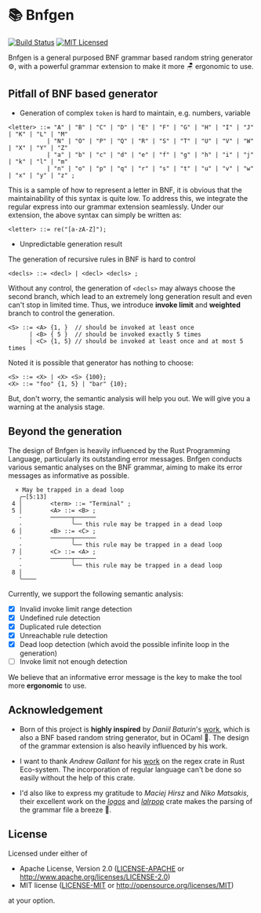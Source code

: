 # 📚 Bnfgen

[![Build Status][actions-badge]][actions-url]
[![MIT Licensed][mit-badge]][mit-url]

[actions-badge]: https://github.com/Devin-Yeung/bnfgen/actions/workflows/ci.yml/badge.svg?branch=master

[actions-url]: https://github.com/Devin-Yeung/bnfgen/actions/workflows/ci.yml

[mit-badge]: https://img.shields.io/badge/license-MIT-blue.svg

[mit-url]: https://github.com/Devin-Yeung/bnfgen/blob/master/LICENSE-MIT

Bnfgen is a general purposed BNF grammar based random string generator ⚙️,
with a powerful grammar extension to make it more 🪑 ergonomic to use.

## Pitfall of BNF based generator

- Generation of complex `token` is hard to maintain, e.g. numbers, variable

```text
<letter> ::= "A" | "B" | "C" | "D" | "E" | "F" | "G" | "H" | "I" | "J" | "K" | "L" | "M" 
           | "N" | "O" | "P" | "Q" | "R" | "S" | "T" | "U" | "V" | "W" | "X" | "Y" | "Z" 
           | "a" | "b" | "c" | "d" | "e" | "f" | "g" | "h" | "i" | "j" | "k" | "l" | "m" 
           | "n" | "o" | "p" | "q" | "r" | "s" | "t" | "u" | "v" | "w" | "x" | "y" | "z" ;
```

This is a sample of how to represent a letter in BNF, it is obvious that the maintainability of this syntax is quite
low.
To address this, we integrate the regular express into our grammar extension seamlessly.
Under our extension, the above syntax can simply be written as:

```text
<letter> ::= re("[a-zA-Z]");
```

- Unpredictable generation result

The generation of recursive rules in BNF is hard to control
```text
<decls> ::= <decl> | <decl> <decls> ;
```
Without any control, the generation of `<decls>` may always choose the second branch,
which lead to an extremely long generation result and even can't stop in limited time.
Thus, we introduce __invoke limit__ and __weighted__ branch to control the generation.
```text
<S> ::= <A> {1, }  // should be invoked at least once
      | <B> { 5 }  // should be invoked exactly 5 times
      | <C> {1, 5} // should be invoked at least once and at most 5 times
```
Noted it is possible that generator has nothing to choose:
```text
<S> ::= <X> | <X> <S> {100};
<X> ::= "foo" {1, 5} | "bar" {10};
```
But, don't worry, the semantic analysis will help you out.
We will give you a warning at the analysis stage.


## Beyond the generation

The design of Bnfgen is heavily influenced by the Rust Programming Language, particularly its outstanding error messages.
Bnfgen conducts various semantic analyses on the BNF grammar, aiming to make its error messages as informative as possible.

```text
  × May be trapped in a dead loop
   ╭─[5:13]
 4 │        <term> ::= "Terminal" ;
 5 │        <A> ::= <B> ;
   ·        ──────┬──────
   ·              ╰── this rule may be trapped in a dead loop
 6 │        <B> ::= <C> ;
   ·        ──────┬──────
   ·              ╰── this rule may be trapped in a dead loop
 7 │        <C> ::= <A> ;
   ·        ──────┬──────
   ·              ╰── this rule may be trapped in a dead loop
 8 │
   ╰────
```

Currently, we support the following semantic analysis:

- [x] Invalid invoke limit range detection
- [x] Undefined rule detection
- [x] Duplicated rule detection
- [x] Unreachable rule detection
- [x] Dead loop detection (which avoid the possible infinite loop in the generation)
- [ ] Invoke limit not enough detection 

We believe that an informative error message is the key to make the tool more __ergonomic__ to use.

## Acknowledgement

- Born of this project is __highly inspired__ by _Daniil Baturin_'s [work](https://github.com/dmbaturin/bnfgen),
  which is also a BNF based random string generator, but in OCaml 🐫.
  The design of the grammar extension is also heavily influenced by his work.

- I want to thank _Andrew Gallant_ for his [work](https://github.com/rust-lang/regex) on the regex crate in Rust
  Eco-system.
  The incorporation of regular language can't be done so easily without the help of this crate.

- I'd also like to express my gratitude to _Maciej Hirsz_ and _Niko Matsakis_,
  their excellent work on the _[logos](https://github.com/maciejhirsz/logos)_
  and _[lalrpop](https://github.com/maciejhirsz/logos)_ crate makes the parsing of the grammar file a breeze 🍃.

## License

Licensed under either of

* Apache License, Version 2.0
  ([LICENSE-APACHE](LICENSE-APACHE) or http://www.apache.org/licenses/LICENSE-2.0)
* MIT license
  ([LICENSE-MIT](LICENSE-MIT) or http://opensource.org/licenses/MIT)

at your option.